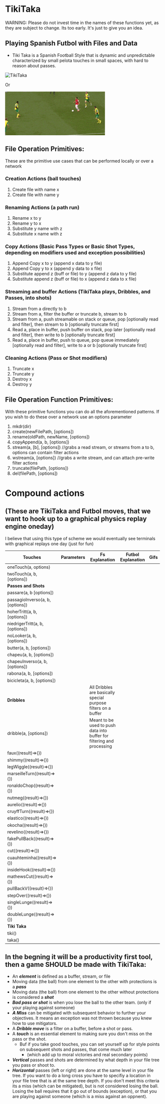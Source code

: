 # TikiTaka
WARNING: Please do not invest time in the names of these functions yet, as they are subject to change. Its too early. It's just to give you an idea.

## Playing Spanish Futbol with Files and Data
- Tiki Taka is a Spanish Football Style that is dynamic and unpredictable
characterized by small pelota touches in small spaces, with hard to reason about
passes.

![TikiTaka](https://media.balls.ie/uploads/2013/09/barcatikitaka.gif)

Or

![TikiTaka1](https://github.com/ItsZeusBro/TikiTaka/blob/7ac57e42d912adeb70d8160b4dea3887d6b46c16/Gifs/TikiTaka.gif)

## File Operation Primitives:
These are the primitive use cases that can be performed locally or over a network

### Creation Actions (ball touches)
1. Create file with name x
2. Create file with name y

### Renaming Actions (a path run)
1. Rename x to y
2. Rename y to x
3. Substitute y name with z
4. Substitute x name with z

### Copy Actions (Basic Pass Types or Basic Shot Types, depending on modifiers used and exception possibilities)
1. Append Copy x to y (append x data to y file)
2. Append Copy y to x (append y data to x file)
3. Substitute append z (buff or file) to y (append z data to y file)
4. Substitute append z (buff or file) to x (append z data to x file)

### Streaming and buffer Actions (TikiTaka plays, Dribbles, and Passes, into shots) 
1. Stream from a directly to b
2. Stream from a, filter the buffer or truncate b, stream to b
3. Stream from a, push streamable on stack or queue, pop [optionally read and filter], then stream to b [optionally truncate first]
4. Read a, place in buffer, push buffer on stack, pop later [optionally read and filter], then write to b [optionally truncate first]
5. Read a, place in buffer, push to queue, pop queue immediately [optionally read and filter], write to a or b [optionally truncate first]

### Cleaning Actions (Pass or Shot modifiers)
1. Truncate x
2. Truncate y
3. Destroy x
4. Destroy y


## File Operation Function Primitives:
With these primitive functions you can do all the aforementioned patterns. If you wish to do these over a network use an options parameter

1. mkdr(dir)
2. create(newFilePath, [options])
4. rename(oldPath, newName, [options])
5. copyAppend(a, b, [options])
6. stream(a, [b], [options]) //grabs a read stream, or streams from a to b, options can contain filter actions
7. wstream(a, [options]) //grabs a write stream, and can attach pre-write filter actions
9. truncate(filePath, [options])
10. del(filePath, [options])


# Compound actions 
## (These are TikiTaka and Futbol moves, that we want to hook up to a graphical physics replay engine oneday)
I believe that using this type of scheme we would eventually see terminals with graphical replays one day (just for fun)

| **Touches**                      | Parameters | Fs Explanation                                                         | Futbol Explanation | Gifs |
|----------------------------------|------------|------------------------------------------------------------------------|--------------------|------|
| oneTouch(a, options)             |            |                                                                        |                    |      |
| twoTouch(a, b, [options])        |            |                                                                        |                    |      |
| **Passes and Shots**             |            |                                                                        |                    |      |
| passare(a, b [options])          |            |                                                                        |                    |      |
| passagioInverso(a, b, [options]) |            |                                                                        |                    |      |
| hoherTritt(a, b, [options])      |            |                                                                        |                    |      |
| niedrigerTritt(a, b, [options])  |            |                                                                        |                    |      |
| noLooker(a, b, [options])        |            |                                                                        |                    |      |
| butter(a, b, [options])          |            |                                                                        |                    |      |
| chapeu(a, b, [options])          |            |                                                                        |                    |      |
| chapeuInverso(a, b, [options])   |            |                                                                        |                    |      |
| rabona(a, b, [options])          |            |                                                                        |                    |      |
| bicicleta(a, b, [options])       |            |                                                                        |                    |      |
| **Dribbles**                     |            | All Dribbles are basically special purpose filters on a buffer         |                    |      |
| dribble(a, [options])            |            | Meant to be used to push data into buffer for filtering and processing |                    |      |
| faux((result)=>{})               |            |                                                                        |                    |      |
| shimmy((result)=>{})             |            |                                                                        |                    |      |
| legWiggle((result)=>{})          |            |                                                                        |                    |      |
| marseilleTurn((result)=>{})      |            |                                                                        |                    |      |
| ronaldoChop((result)=>{})        |            |                                                                        |                    |      |
| nutmeg((result)=>{})             |            |                                                                        |                    |      |
| aurelio((result)=>{})            |            |                                                                        |                    |      |
| cruyffTurn((result)=>{})         |            |                                                                        |                    |      |
| elastico((result)=>{})           |            |                                                                        |                    |      |
| okocha((result)=>{})             |            |                                                                        |                    |      |
| revelino((result)=>{})           |            |                                                                        |                    |      |
| fakePullBack((result)=>{})       |            |                                                                        |                    |      |
| cut((result)=>{})                |            |                                                                        |                    |      |
| cuauhteminha((result)=>{})       |            |                                                                        |                    |      |
| insideHook((result)=>{})         |            |                                                                        |                    |      |
| mathewsCut((result)=>{})         |            |                                                                        |                    |      |
| pullBackV((result)=>{})          |            |                                                                        |                    |      |
| stepOver((result)=>{})           |            |                                                                        |                    |      |
| singleLunge((result)=>{})        |            |                                                                        |                    |      |
| doubleLunge((result)=>{})        |            |                                                                        |                    |      |
| **Tiki Taka**                    |            |                                                                        |                    |      |
| tiki()                           |            |                                                                        |                    |      |
| taka()                           |            |                                                                        |                    |      |

## In the begning it will be a productivity first tool, then a game SHOULD be made with TikiTaka:

- An ***element*** is defined as a buffer, stream, or file
- Moving data (the ball) from one element to the other with protections is a ***pass***
- Moving data (the ball) from one element to the other without protections is considered a ***shot***
- ***Bad pass or shot*** is when you lose the ball to the other team. (only if your playing against someone) 
- ***A Miss*** can be mitigated with subsequent behavior to further your objectives. It means an exception was not thrown because you knew how to use mitigators.
- A ***Dribble move*** is a filter on a buffer, before a shot or pass.
- A ***touch*** is an essential element to making sure you don't miss on the pass or the shot. 
  - Buf if you take good touches, you can set yourself up for style points on subsequent shots and passes, that come much later 
    - (which add up to moral victories and real secondary points)
- ***Vertical***  passes and shots are determined by what depth in your file tree you pass or shoot to.
- ***Horizontal*** passes (left or right) are done at the same level in your file tree. If you want to do a long cross you have to specifiy a location in your file tree that is at the same tree depth.  If you don't meet this criteria its a miss (which can be mitigated), but is not considered losing the ball. Losing the ball requires that it go out of bounds (exception), or that you are playing against someone (which is a miss against an oppnent).
